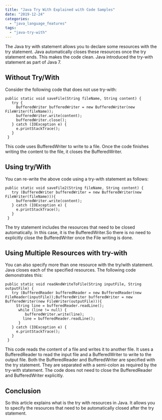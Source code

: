 ```yaml
---
title: "Java Try With Explained with Code Samples"
date: "2019-12-24"
categories: 
  - "java_language_features"
tags: 
  - "java-try-with"
---
```


The Java try with statement allows you to declare some resources with the try statement. Java automatically closes these resources once the try statement ends. This makes the code clean. Java introduced the try-with statement as part of Java 7.

## Without Try/With

Consider the following code that does not use try-with:

```
public static void saveFile(String fileName, String content) {
   try {
     BufferedWriter bufferedWriter = new BufferedWriter(new FileWriter(fileName));
     bufferedWriter.write(content);
     bufferedWriter.close();
   } catch (IOException e) {
     e.printStackTrace();
   }
 }
```

This code uses BufferedWriter to write to a file. Once the code finishes writing the content to the file, it closes the BufferedWriter.

## Using try/With

You can re-write the above code using a try-with statement as follows:

```
public static void saveFile2(String fileName, String content) {
   try (BufferedWriter bufferedWriter = new BufferedWriter(new FileWriter(fileName))){
     bufferedWriter.write(content);
   } catch (IOException e) {
     e.printStackTrace();
   }
 }
```

The try statement includes the resources that need to be closed automatically. In this case, it is the BufferedWriter.So there is no need to explicitly close the BufferedWriter once the File writing is done.

## Using Multiple Resources with try-with

You can also specify more than one resource with the try/with statement. Java closes each of the specified resources. The following code demonstrates this:

```
public static void readAndWriteToFile(String inputFile, String outputFile) {
   try (BufferedReader bufferedReader = new BufferedReader(new FileReader(inputFile));BufferedWriter bufferedWriter = new BufferedWriter(new FileWriter(outputFile))){
   	 String line = bufferedReader.readLine();
      while (line != null) {
     	 bufferedWriter.write(line);
        line = bufferedReader.readLine();
      }
   } catch (IOException e) {
     e.printStackTrace();
   }
 }

```

This code reads the content of a file and writes it to another file. It uses a BufferedReader to read the input file and a BufferedWriter to write to the output file. Both the BufferedReader and BufferedWriter are specified with the try statement. They are separated with a semi-colon as required by the try-with statement. The code does not need to close the BufferedReader and BufferedWriter explicitly.

## Conclusion

So this article explains what is the try with resources in Java. It allows you to specify the resources that need to be automatically closed after the try statement.
